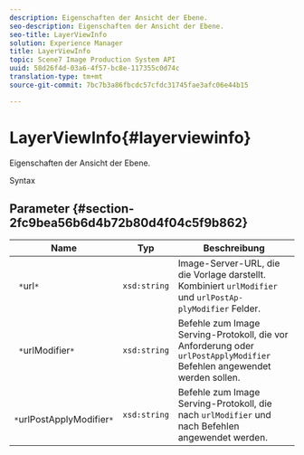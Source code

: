 ```yaml
---
description: Eigenschaften der Ansicht der Ebene.
seo-description: Eigenschaften der Ansicht der Ebene.
seo-title: LayerViewInfo
solution: Experience Manager
title: LayerViewInfo
topic: Scene7 Image Production System API
uuid: 58d26f4d-03a6-4f57-bc8e-117355c0d74c
translation-type: tm+mt
source-git-commit: 7bc7b3a86fbcdc57cfdc31745fae3afc06e44b15

---
```



# LayerViewInfo{#layerviewinfo}

Eigenschaften der Ansicht der Ebene.

Syntax

## Parameter {#section-2fc9bea56b6d4b72b80d4f04c5f9b862}

| Name | Typ | Beschreibung |
|---|---|---|
| ` *`url`*` | `xsd:string` | Image-Server-URL, die die Vorlage darstellt. Kombiniert `urlModifier` und `urlPostAp- plyModifier` Felder. |
| ` *`urlModifier`*` | `xsd:string` | Befehle zum Image Serving-Protokoll, die vor Anforderung oder `urlPostApplyModifier` Befehlen angewendet werden sollen. |
| ` *`urlPostApplyModifier`*` | `xsd:string` | Befehle zum Image Serving-Protokoll, die nach `urlModifier` und nach Befehlen angewendet werden. |

